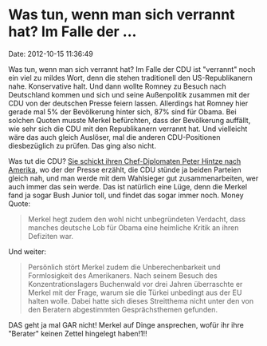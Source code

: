 Was tun, wenn man sich verrannt hat? Im Falle der \...
======================================================

Date: 2012-10-15 11:36:49

Was tun, wenn man sich verrannt hat? Im Falle der CDU ist \"verrannt\"
noch ein viel zu mildes Wort, denn die stehen traditionell den
US-Republikanern nahe. Konservative halt. Und dann wollte Romney zu
Besuch nach Deutschland kommen und sich und seine Außenpolitik zusammen
mit der CDU von der deutschen Presse feiern lassen. Allerdings hat
Romney hier gerade mal 5% der Bevölkerung hinter sich, 87% sind für
Obama. Bei solchen Quoten musste Merkel befürchten, dass der Bevölkerung
auffällt, wie sehr sich die CDU mit den Republikanern verrannt hat. Und
vielleicht wäre das auch gleich Auslöser, mal die anderen CDU-Positionen
diesbezüglich zu prüfen. Das ging also nicht.

Was tut die CDU? [Sie schickt ihren Chef-Diplomaten Peter Hintze nach
Amerika](http://www.welt.de/politik/deutschland/article109828838/Wie-Merkel-einen-Besuch-von-Romney-abwimmelte.html?wtmc=plista),
wo der der Presse erzählt, die CDU stünde ja beiden Parteien gleich nah,
und man werde mit dem Wahlsieger gut zusammenarbeiten, wer auch immer
das sein werde. Das ist natürlich eine Lüge, denn die Merkel fand ja
sogar Bush Junior toll, und findet das sogar immer noch. Money Quote:

> Merkel hegt zudem den wohl nicht unbegründeten Verdacht, dass manches
> deutsche Lob für Obama eine heimliche Kritik an ihren Defiziten war.

Und weiter:

> Persönlich stört Merkel zudem die Unberechenbarkeit und Formlosigkeit
> des Amerikaners. Nach seinem Besuch des Konzentrationslagers
> Buchenwald vor drei Jahren überraschte er Merkel mit der Frage, warum
> sie die Türkei unbedingt aus der EU halten wolle. Dabei hatte sich
> dieses Streitthema nicht unter den von den Beratern abgestimmten
> Gesprächsthemen gefunden.

DAS geht ja mal GAR nicht! Merkel auf Dinge ansprechen, wofür ihr ihre
\"Berater\" keinen Zettel hingelegt haben!1!!
